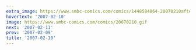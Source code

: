```yaml
---
extra_image: https://www.smbc-comics.com/comics/1448584864-20070210after.png
hovertext: '2007-02-10'
image: https://www.smbc-comics.com/comics/20070210.gif
next: '2007-02-11'
prev: '2007-02-09'
title: '2007-02-10'
---
```

